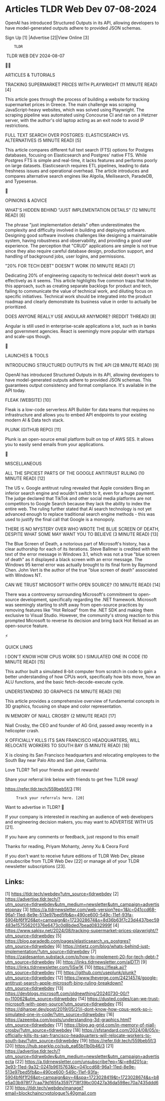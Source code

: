 # Articles TLDR Web Dev 07-08-2024

OpenAI has introduced Structured Outputs in its API, allowing
developers to have model-generated outputs adhere to provided JSON
schemas.  

 Sign Up [1] |Advertise [2]|View Online [3] 

		TLDR 

 TLDR WEB DEV 2024-08-07

🧑‍💻 

ARTICLES & TUTORIALS

 TRACKING SUPERMARKET PRICES WITH PLAYWRIGHT (11 MINUTE READ) [4] 

 This article goes through the process of building a website for
tracking supermarket prices in Greece. The main challenge was scraping
JavaScript-heavy websites, which was solved using Playwright. The
scraping pipeline was automated using Concourse CI and ran on a
Hetzner server, with the author's old laptop acting as an exit node to
avoid IP restrictions. 

 FULL TEXT SEARCH OVER POSTGRES: ELASTICSEARCH VS. ALTERNATIVES (5
MINUTE READ) [5] 

 This article compares different full text search (FTS) options for
Postgres databases, focusing on Elasticsearch and Postgres' native
FTS. While Postgres FTS is simple and real-time, it lacks features and
performs poorly on large datasets. Elasticsearch requires ETL
pipelines, leading to data freshness issues and operational overhead.
The article introduces and compares alternative search engines like
Algolia, Meilisearch, ParadeDB, and Typesense. 

🧠 

OPINIONS & ADVICE

 WHAT'S HIDDEN BEHIND "JUST IMPLEMENTATION DETAILS" (12 MINUTE READ)
[6] 

 The phrase "just implementation details" often underestimates the
complexity and difficulty involved in building and deploying software.
Designing good software involves challenges like designing a
maintainable system, having robustness and observability, and
providing a good user experience. The perception that "CRUD"
applications are simple is not true since they also require careful
database design, production support, and handling of background jobs,
user logins, and permissions. 

 "20% FOR TECH DEBT" DOESN'T WORK (10 MINUTE READ) [7] 

 Dedicating 20% of engineering capacity to technical debt doesn't work
as effectively as it seems. This article highlights five common traps
that hinder this approach, such as creating separate backlogs for
product and tech, failing to communicate the value of technical work,
and diluting focus on specific initiatives. Technical work should be
integrated into the product roadmap and clearly demonstrate its
business value in order to actually be prioritized. 

 DOES ANYONE REALLY USE ANGULAR ANYMORE? (REDDIT THREAD) [8] 

 Angular is still used in enterprise-scale applications a lot, such as
in banks and government agencies. React is seemingly more popular with
startups and scale-ups though. 

🚀 

LAUNCHES & TOOLS

 INTRODUCING STRUCTURED OUTPUTS IN THE API (28 MINUTE READ) [9] 

 OpenAI has introduced Structured Outputs in its API, allowing
developers to have model-generated outputs adhere to provided JSON
schemas. This guarantees output consistency and format compliance.
It's available in the API today. 

 FLEAK (WEBSITE) [10] 

 Fleak is a low-code serverless API Builder for data teams that
requires no infrastructure and allows you to embed API endpoints to
your existing modern AI & Data tech stack. 

 PLUNK (GITHUB REPO) [11] 

 Plunk is an open-source email platform built on top of AWS SES. It
allows you to easily send emails from your applications. 

🎁 

MISCELLANEOUS

 ALL THE SPICIEST PARTS OF THE GOOGLE ANTITRUST RULING (10 MINUTE
READ) [12] 

 The US v. Google antitrust ruling revealed that Apple considers Bing
an inferior search engine and wouldn't switch to it, even for a huge
payment. The judge declared that TikTok and other social media
platforms are not competitors to Google Search because they lack the
ability to index the entire web. The ruling further stated that AI
search technology is not yet advanced enough to replace traditional
search engine methods - this was used to justify the final call that
Google is a monopoly. 

 THERE IS NO MYSTERY OVER WHO WROTE THE BLUE SCREEN OF DEATH, DESPITE
WHAT SOME MAY WANT YOU TO BELIEVE (3 MINUTE READ) [13] 

 The Blue Screen of Death, a notorious part of Microsoft's history,
has a clear authorship for each of its iterations. Steve Ballmer is
credited with the text of the error message in Windows 3.1, which was
not a true "blue screen of death" as it displayed a black screen with
an error message. The Windows 95 kernel error was actually brought to
its final form by Raymond Chen. John Vert is the author of the true
"blue screen of death" associated with Windows NT. 

 CAN WE TRUST MICROSOFT WITH OPEN SOURCE? (10 MINUTE READ) [14] 

 There was a controversy surrounding Microsoft's commitment to
open-source development, specifically regarding the .NET framework.
Microsoft was seemingly starting to shift away from open-source
practices by removing features like "Hot Reload" from the .NET SDK and
making them exclusive to Visual Studio. However, the community's
strong reaction to this prompted Microsoft to reverse its decision and
bring back Hot Reload as an open-source feature. 

⚡ 

QUICK LINKS

 I DON'T KNOW HOW CPUS WORK SO I SIMULATED ONE IN CODE (10 MINUTE
READ) [15] 

 This author built a simulated 8-bit computer from scratch in code to
gain a better understanding of how CPUs work, specifically how bits
move, how an ALU functions, and the basic fetch-decode-execute cycle. 

 UNDERSTANDING 3D GRAPHICS (14 MINUTE READ) [16] 

 This article provides a comprehensive overview of fundamental
concepts in 3D graphics, focusing on shape and color representation. 

 IN MEMORY OF NIALL CROSBY (2 MINUTE READ) [17] 

 Niall Crosby, the CEO and founder of AG Grid, passed away recently in
a helicopter crash. 

 X OFFICIALLY KILLS ITS SAN FRANCISCO HEADQUARTERS, WILL RELOCATE
WORKERS TO SOUTH BAY (5 MINUTE READ) [18] 

 X is closing its San Francisco headquarters and relocating employees
to the South Bay near Palo Alto and San Jose, California. 

Love TLDR? Tell your friends and get rewards!

 Share your referral link below with friends to get free TLDR swag! 

 https://refer.tldr.tech/559beb5f/3 [19] 

		 Track your referrals here. [20] 

Want to advertise in TLDR? 📰

 If your company is interested in reaching an audience of web
developers and engineering decision makers, you may want to ADVERTISE
WITH US [21]. 

 If you have any comments or feedback, just respond to this email! 

Thanks for reading, 
Priyam Mohanty, Jenny Xu & Ceora Ford 

If you don't want to receive future editions of TLDR Web Dev, please
unsubscribe from TLDR Web Dev [22] or manage all of your TLDR
newsletter subscriptions [23]. 

 

Links:
------
[1] https://tldr.tech/webdev?utm_source=tldrwebdev
[2] https://advertise.tldr.tech/?utm_source=tldrwebdev&utm_medium=newsletter&utm_campaign=advertisetopnav
[3] https://a.tldrnewsletter.com/web-version?ep=1&lc=041ccd68-96a1-11ed-8e9e-513e97bed5fb&p=490ce600-549c-11ef-93fa-5904bf6f1f26&pt=campaign&t=1723028674&s=8d36b63f7c23d4437bec59483e157556201376e6473c0d8bded7bead0832999f
[4] https://www.sakisv.net/2024/08/tracking-supermarket-prices-playwright/?utm_source=tldrwebdev
[5] https://blog.paradedb.com/pages/elasticsearch_vs_postgres?utm_source=tldrwebdev
[6] https://ntietz.com/blog/whats-behind-just-implementation/?utm_source=tldrwebdev
[7] https://zaidesanton.substack.com/p/how-to-implement-20-for-tech-debt-?utm_source=tldrwebdev
[8] https://links.tldrnewsletter.com/aIDT7l
[9] https://links.tldrnewsletter.com/1iSw1K
[10] https://fleak.ai/?utm_source=tldrwebdev
[11] https://github.com/useplunk/plunk?utm_source=tldrwebdev
[12] https://www.theverge.com/24214574/google-antitrust-search-apple-microsoft-bing-ruling-breakdown?utm_source=tldrwebdev
[13] https://devblogs.microsoft.com/oldnewthing/20240730-00/?p=110062&utm_source=tldrwebdev
[14] https://dusted.codes/can-we-trust-microsoft-with-open-source?utm_source=tldrwebdev
[15] https://djharper.dev/post/2019/05/21/i-dont-know-how-cpus-work-so-i-simulated-one-in-code/?utm_source=tldrwebdev
[16] https://azeemba.com/posts/understanding-3d-graphics.html?utm_source=tldrwebdev
[17] https://blog.ag-grid.com/in-memory-of-niall-crosby/?utm_source=tldrwebdev
[18] https://sfstandard.com/2024/08/05/x-officially-kills-its-san-francisco-headquarters-will-relocate-workers-to-south-bay/?utm_source=tldrwebdev
[19] https://refer.tldr.tech/559beb5f/3
[20] https://hub.sparklp.co/sub_ea65b11b0b46/3
[21] https://advertise.tldr.tech/?utm_source=tldrwebdev&utm_medium=newsletter&utm_campaign=advertisecta
[22] https://a.tldrnewsletter.com/unsubscribe?ep=1&l=e8d201ca-3e93-11ed-9a32-0241b9615763&lc=041ccd68-96a1-11ed-8e9e-513e97bed5fb&p=490ce600-549c-11ef-93fa-5904bf6f1f26&pt=campaign&pv=4&spa=1723028419&t=1723028674&s=b8e5a03b978f77caa79d165fa3597f718f39bc00427a36da598ec70a7435ddd6
[23] https://tldr.tech/webdev/manage?email=blockchaincryptologue%40gmail.com